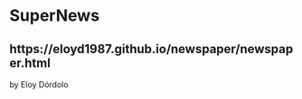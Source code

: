 <h1>SuperNews</h1>

<h2>https://eloyd1987.github.io/newspaper/newspaper.html</h2> 




<p>by Eloy Dórdolo</p>